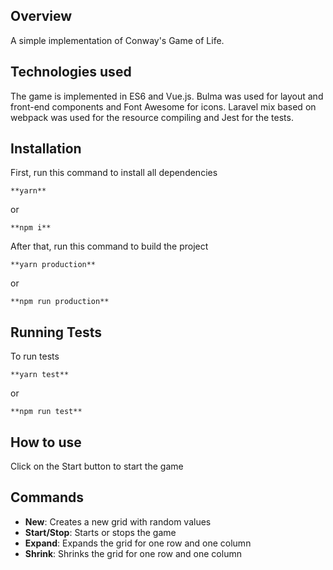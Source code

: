 ## Overview

A simple implementation of Conway's Game of Life.

## Technologies used 

 The game is implemented in ES6 and Vue.js. Bulma was used for layout and front-end components and Font Awesome for icons.
 Laravel mix based on webpack was used for the resource compiling and Jest for the tests.


## Installation

First, run this command to install all dependencies

```
**yarn**
```
or
```
**npm i**
```

After that, run this command to build the project

```
**yarn production**
```
or
```
**npm run production**
```

## Running Tests

To run tests
 
```
**yarn test**
```
or
```
**npm run test**
```

## How to use

Click on the Start button to start the game

## Commands

- **New**: Creates a new grid with random values
- **Start/Stop**: Starts or stops the game
- **Expand**: Expands the grid for one row and one column
- **Shrink**: Shrinks the grid for one row and one column


